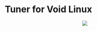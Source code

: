 # Tuner for Void Linux

<p align="center"><img src="https://codeberg.org/th0razin3/vur/raw/branch/main/srcpkgs/tuner/tuner.png"></p>